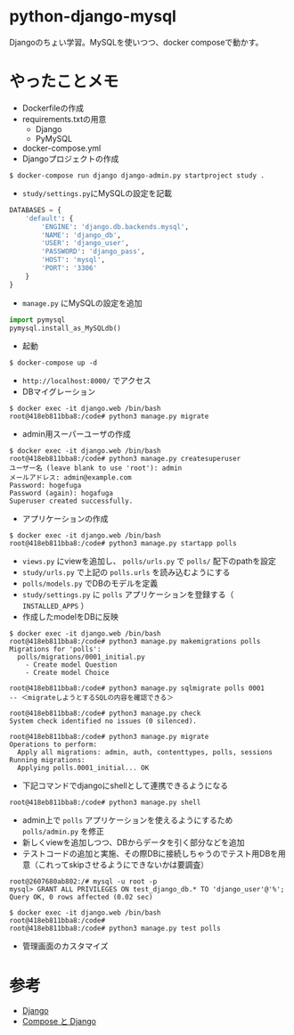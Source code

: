 # python-django-mysql
Djangoのちょい学習。MySQLを使いつつ、docker composeで動かす。

# やったことメモ
* Dockerfileの作成
* requirements.txtの用意
    * Django
    * PyMySQL
* docker-compose.yml
* Djangoプロジェクトの作成
```
$ docker-compose run django django-admin.py startproject study .
```
* `study/settings.py`にMySQLの設定を記載
```python
DATABASES = {
    'default': {
        'ENGINE': 'django.db.backends.mysql',
        'NAME': 'django_db',
        'USER': 'django_user',
        'PASSWORD': 'django_pass',
        'HOST': 'mysql',
        'PORT': '3306'
    }
}
```
* `manage.py` にMySQLの設定を追加
```python
import pymysql
pymysql.install_as_MySQLdb()
```
* 起動
```
$ docker-compose up -d
```
* `http://localhost:8000/` でアクセス
* DBマイグレーション
```
$ docker exec -it django.web /bin/bash
root@418eb811bba8:/code# python3 manage.py migrate
```
* admin用スーパーユーザの作成
```
$ docker exec -it django.web /bin/bash                       
root@418eb811bba8:/code# python3 manage.py createsuperuser
ユーザー名 (leave blank to use 'root'): admin
メールアドレス: admin@example.com
Password: hogefuga
Password (again): hogafuga
Superuser created successfully.
```
* アプリケーションの作成
```
$ docker exec -it django.web /bin/bash                       
root@418eb811bba8:/code# python3 manage.py startapp polls
```
* `views.py` にviewを追加し、 `polls/urls.py` で `polls/` 配下のpathを設定
* `study/urls.py` で上記の `polls.urls` を読み込むようにする
* `polls/models.py` でDBのモデルを定義
* `study/settings.py` に `polls` アプリケーションを登録する（ `INSTALLED_APPS` ）
* 作成したmodelをDBに反映
```
$ docker exec -it django.web /bin/bash                       
root@418eb811bba8:/code# python3 manage.py makemigrations polls
Migrations for 'polls':
  polls/migrations/0001_initial.py
    - Create model Question
    - Create model Choice

root@418eb811bba8:/code# python3 manage.py sqlmigrate polls 0001
-- ＜migrateしようとするSQLの内容を確認できる＞

root@418eb811bba8:/code# python3 manage.py check
System check identified no issues (0 silenced).

root@418eb811bba8:/code# python3 manage.py migrate
Operations to perform:
  Apply all migrations: admin, auth, contenttypes, polls, sessions
Running migrations:
  Applying polls.0001_initial... OK
```
* 下記コマンドでdjangoにshellとして連携できるようになる
```
root@418eb811bba8:/code# python3 manage.py shell
```
* admin上で `polls` アプリケーションを使えるようにするため `polls/admin.py` を修正
* 新しくviewを追加しつつ、DBからデータを引く部分などを追加
* テストコードの追加と実施、その際DBに接続しちゃうのでテスト用DBを用意（これってskipさせるようにできないかは要調査）
```
root@2607680ab802:/# mysql -u root -p
mysql> GRANT ALL PRIVILEGES ON test_django_db.* TO 'django_user'@'%';
Query OK, 0 rows affected (0.02 sec)

$ docker exec -it django.web /bin/bash
root@418eb811bba8:/code# 
root@418eb811bba8:/code# python3 manage.py test polls
```
* 管理画面のカスタマイズ

# 参考
* [Django](https://www.djangoproject.com/)
* [Compose と Django](https://docs.docker.jp/compose/django.html)
